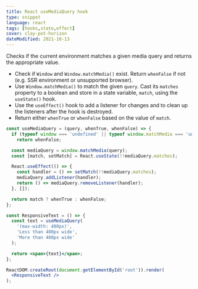 ```yaml
---
title: React useMediaQuery hook
type: snippet
language: react
tags: [hooks,state,effect]
cover: clay-pot-horizon
dateModified: 2021-10-13
---
```


Checks if the current environment matches a given media query and returns the appropriate value.

- Check if `Window` and `Window.matchMedia()` exist. Return `whenFalse` if not (e.g. SSR environment or unsupported browser).
- Use `Window.matchMedia()` to match the given `query`. Cast its `matches` property to a boolean and store in a state variable, `match`, using the `useState()` hook.
- Use the `useEffect()` hook to add a listener for changes and to clean up the listeners after the hook is destroyed.
- Return either `whenTrue` or `whenFalse` based on the value of `match`.

```jsx
const useMediaQuery = (query, whenTrue, whenFalse) => {
  if (typeof window === 'undefined' || typeof window.matchMedia === 'undefined')
    return whenFalse;

  const mediaQuery = window.matchMedia(query);
  const [match, setMatch] = React.useState(!!mediaQuery.matches);

  React.useEffect(() => {
    const handler = () => setMatch(!!mediaQuery.matches);
    mediaQuery.addListener(handler);
    return () => mediaQuery.removeListener(handler);
  }, []);

  return match ? whenTrue : whenFalse;
};

const ResponsiveText = () => {
  const text = useMediaQuery(
    '(max-width: 400px)',
    'Less than 400px wide',
    'More than 400px wide'
  );

  return <span>{text}</span>;
};

ReactDOM.createRoot(document.getElementById('root')).render(
  <ResponsiveText />
);
```
